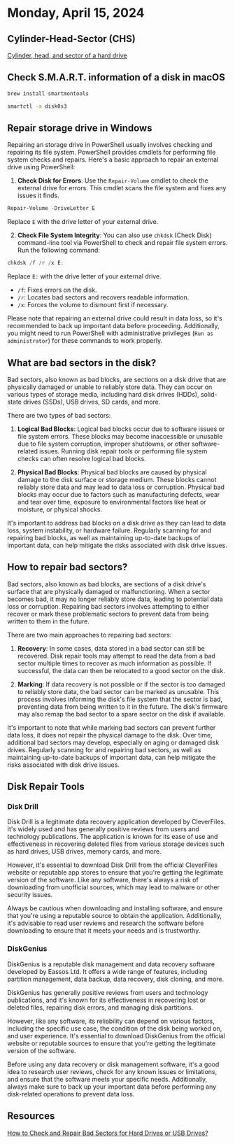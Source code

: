 # Monday, April 15, 2024

## Cylinder-Head-Sector (CHS)

[Cylinder, head, and sector of a hard drive](https://en.wikipedia.org/wiki/Cylinder-head-sector)

## Check **S.M.A.R.T.** information of a disk in macOS

```sh
brew install smartmontools

smartctl -a disk0s3
```


## Repair storage drive in Windows

Repairing an storage drive in PowerShell usually involves checking and repairing its file system. PowerShell provides cmdlets for performing file system checks and repairs. Here's a basic approach to repair an external drive using PowerShell:

1. **Check Disk for Errors**: Use the `Repair-Volume` cmdlet to check the external drive for errors. This cmdlet scans the file system and fixes any issues it finds.

```powershell
Repair-Volume -DriveLetter E
```

Replace `E` with the drive letter of your external drive.

2. **Check File System Integrity**: You can also use `chkdsk` (Check Disk) command-line tool via PowerShell to check and repair file system errors. Run the following command:

```powershell
chkdsk /f /r /x E:
```

Replace `E:` with the drive letter of your external drive.

- `/f`: Fixes errors on the disk.
- `/r`: Locates bad sectors and recovers readable information.
- `/x`: Forces the volume to dismount first if necessary. 

Please note that repairing an external drive could result in data loss, so it's recommended to back up important data before proceeding. Additionally, you might need to run PowerShell with administrative privileges (`Run as administrator`) for these commands to work properly.

## What are bad sectors in the disk?

Bad sectors, also known as bad blocks, are sections on a disk drive that are physically damaged or unable to reliably store data. They can occur on various types of storage media, including hard disk drives (HDDs), solid-state drives (SSDs), USB drives, SD cards, and more. 

There are two types of bad sectors:

1. **Logical Bad Blocks**: Logical bad blocks occur due to software issues or file system errors. These blocks may become inaccessible or unusable due to file system corruption, improper shutdowns, or other software-related issues. Running disk repair tools or performing file system checks can often resolve logical bad blocks.

2. **Physical Bad Blocks**: Physical bad blocks are caused by physical damage to the disk surface or storage medium. These blocks cannot reliably store data and may lead to data loss or corruption. Physical bad blocks may occur due to factors such as manufacturing defects, wear and tear over time, exposure to environmental factors like heat or moisture, or physical shocks.

It's important to address bad blocks on a disk drive as they can lead to data loss, system instability, or hardware failure. Regularly scanning for and repairing bad blocks, as well as maintaining up-to-date backups of important data, can help mitigate the risks associated with disk drive issues.

## How to repair bad sectors?

Bad sectors, also known as bad blocks, are sections of a disk drive's surface that are physically damaged or malfunctioning. When a sector becomes bad, it may no longer reliably store data, leading to potential data loss or corruption. Repairing bad sectors involves attempting to either recover or mark these problematic sectors to prevent data from being written to them in the future.

There are two main approaches to repairing bad sectors:

1. **Recovery**: In some cases, data stored in a bad sector can still be recovered. Disk repair tools may attempt to read the data from a bad sector multiple times to recover as much information as possible. If successful, the data can then be relocated to a good sector on the disk.

2. **Marking**: If data recovery is not possible or if the sector is too damaged to reliably store data, the bad sector can be marked as unusable. This process involves informing the disk's file system that the sector is bad, preventing data from being written to it in the future. The disk's firmware may also remap the bad sector to a spare sector on the disk if available.

It's important to note that while marking bad sectors can prevent further data loss, it does not repair the physical damage to the disk. Over time, additional bad sectors may develop, especially on aging or damaged disk drives. Regularly scanning for and repairing bad sectors, as well as maintaining up-to-date backups of important data, can help mitigate the risks associated with disk drive issues.

## Disk Repair Tools

### Disk Drill

Disk Drill is a legitimate data recovery application developed by CleverFiles. It's widely used and has generally positive reviews from users and technology publications. The application is known for its ease of use and effectiveness in recovering deleted files from various storage devices such as hard drives, USB drives, memory cards, and more.

However, it's essential to download Disk Drill from the official CleverFiles website or reputable app stores to ensure that you're getting the legitimate version of the software. Like any software, there's always a risk of downloading from unofficial sources, which may lead to malware or other security issues.

Always be cautious when downloading and installing software, and ensure that you're using a reputable source to obtain the application. Additionally, it's advisable to read user reviews and research the software before downloading to ensure that it meets your needs and is trustworthy.

### DiskGenius

DiskGenius is a reputable disk management and data recovery software developed by Eassos Ltd. It offers a wide range of features, including partition management, data backup, data recovery, disk cloning, and more. 

DiskGenius has generally positive reviews from users and technology publications, and it's known for its effectiveness in recovering lost or deleted files, repairing disk errors, and managing disk partitions. 

However, like any software, its reliability can depend on various factors, including the specific use case, the condition of the disk being worked on, and user experience. It's essential to download DiskGenius from the official website or reputable sources to ensure that you're getting the legitimate version of the software.

Before using any data recovery or disk management software, it's a good idea to research user reviews, check for any known issues or limitations, and ensure that the software meets your specific needs. Additionally, always make sure to back up your important data before performing any disk-related operations to prevent data loss.


## Resources

[How to Check and Repair Bad Sectors for Hard Drives or USB Drives?](https://www.diskgenius.com/how-to/bad-sector-repair-software.php)